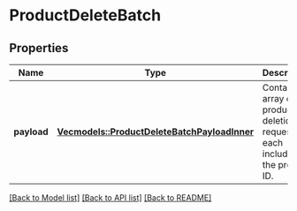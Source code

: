 # ProductDeleteBatch

## Properties

Name | Type | Description | Notes
------------ | ------------- | ------------- | -------------
**payload** | [**Vec<models::ProductDeleteBatchPayloadInner>**](ProductDeleteBatch_payload_inner.md) | Contains an array of product deletion requests, each including the product ID. | 

[[Back to Model list]](../README.md#documentation-for-models) [[Back to API list]](../README.md#documentation-for-api-endpoints) [[Back to README]](../README.md)


